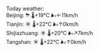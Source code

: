 Today weather:  
Beijing: ⛈ 🌡️+19°C 🌬️←11km/h  
Tianjin: ☀️ 🌡️+22°C 🌬️↑0km/h  
Shijiazhuang: ☀️ 🌡️+20°C 🌬️↗7km/h  
Tangshan: ☀️ 🌡️+22°C 🌬️↑0km/h  
